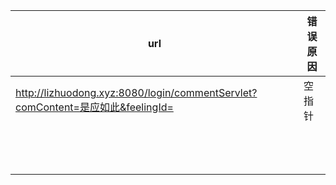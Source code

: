 | url                                                          | 错误原因 |
| ------------------------------------------------------------ | -------- |
| http://lizhuodong.xyz:8080/login/commentServlet?comContent=是应如此&feelingId= | 空指针   |
|                                                              |          |
|                                                              |          |
|                                                              |          |
|                                                              |          |
|                                                              |          |
|                                                              |          |
|                                                              |          |
|                                                              |          |
|                                                              |          |
|                                                              |          |
|                                                              |          |
|                                                              |          |
|                                                              |          |

